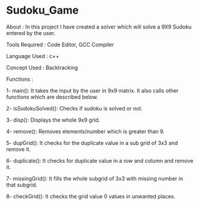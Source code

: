 # Sudoku_Game
About : In this project I have created a solver which will solve a 9X9 Sudoku entered by the user.

Tools Required : Code Editor, GCC Compiler

Language Used : c++

Concept Used : Backtracking

Functions :

1- main(): It takes the input by the user in 9x9 matrix. It also calls other functions which are described below.

2- isSudokuSolved(): Checks if sudoku is solved or not.

3- disp(): Displays the whole 9x9 grid.

4- remove(): Removes elements/number which is greater than 9.

5- dupGrid(): It checks for the duplicate value in a sub grid of 3x3 and remove it.

6- duplicate(): It checks for duplicate value in a row and column and remove it.

7- missingGrid(): It fills the whole subgrid of 3x3 with missing number in that subgrid.

8- checkGrid(): It checks the grid value 0 values in unwanted places.
